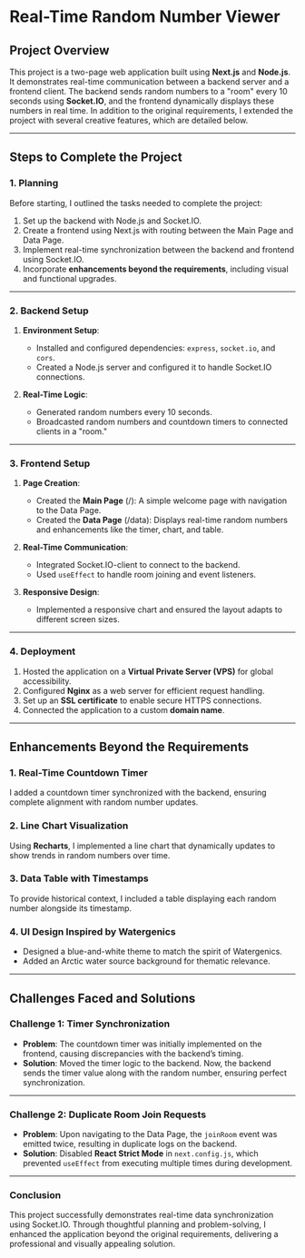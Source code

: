 # **Real-Time Random Number Viewer**

## **Project Overview**
This project is a two-page web application built using **Next.js** and **Node.js**. It demonstrates real-time communication between a backend server and a frontend client. The backend sends random numbers to a "room" every 10 seconds using **Socket.IO**, and the frontend dynamically displays these numbers in real time. In addition to the original requirements, I extended the project with several creative features, which are detailed below.

---

## **Steps to Complete the Project**

### **1. Planning**
Before starting, I outlined the tasks needed to complete the project:
1. Set up the backend with Node.js and Socket.IO.
2. Create a frontend using Next.js with routing between the Main Page and Data Page.
3. Implement real-time synchronization between the backend and frontend using Socket.IO.
4. Incorporate **enhancements beyond the requirements**, including visual and functional upgrades.

---

### **2. Backend Setup**
1. **Environment Setup**:
   - Installed and configured dependencies: `express`, `socket.io`, and `cors`.
   - Created a Node.js server and configured it to handle Socket.IO connections.

2. **Real-Time Logic**:
   - Generated random numbers every 10 seconds.
   - Broadcasted random numbers and countdown timers to connected clients in a "room."

---

### **3. Frontend Setup**
1. **Page Creation**:
   - Created the **Main Page** (/): A simple welcome page with navigation to the Data Page.
   - Created the **Data Page** (/data): Displays real-time random numbers and enhancements like the timer, chart, and table.

2. **Real-Time Communication**:
   - Integrated Socket.IO-client to connect to the backend.
   - Used `useEffect` to handle room joining and event listeners.

3. **Responsive Design**:
   - Implemented a responsive chart and ensured the layout adapts to different screen sizes.

---

### **4. Deployment**
1. Hosted the application on a **Virtual Private Server (VPS)** for global accessibility.
2. Configured **Nginx** as a web server for efficient request handling.
3. Set up an **SSL certificate** to enable secure HTTPS connections.
4. Connected the application to a custom **domain name**.

---

## **Enhancements Beyond the Requirements**

### **1. Real-Time Countdown Timer**
I added a countdown timer synchronized with the backend, ensuring complete alignment with random number updates.

### **2. Line Chart Visualization**
Using **Recharts**, I implemented a line chart that dynamically updates to show trends in random numbers over time.

### **3. Data Table with Timestamps**
To provide historical context, I included a table displaying each random number alongside its timestamp.

### **4. UI Design Inspired by Watergenics**
- Designed a blue-and-white theme to match the spirit of Watergenics.
- Added an Arctic water source background for thematic relevance.

---

## **Challenges Faced and Solutions**

### **Challenge 1: Timer Synchronization**
- **Problem**: The countdown timer was initially implemented on the frontend, causing discrepancies with the backend’s timing.
- **Solution**: Moved the timer logic to the backend. Now, the backend sends the timer value along with the random number, ensuring perfect synchronization.

---

### **Challenge 2: Duplicate Room Join Requests**
- **Problem**: Upon navigating to the Data Page, the `joinRoom` event was emitted twice, resulting in duplicate logs on the backend.
- **Solution**: Disabled **React Strict Mode** in `next.config.js`, which prevented `useEffect` from executing multiple times during development.

---

### **Conclusion**
This project successfully demonstrates real-time data synchronization using Socket.IO. Through thoughtful planning and problem-solving, I enhanced the application beyond the original requirements, delivering a professional and visually appealing solution.